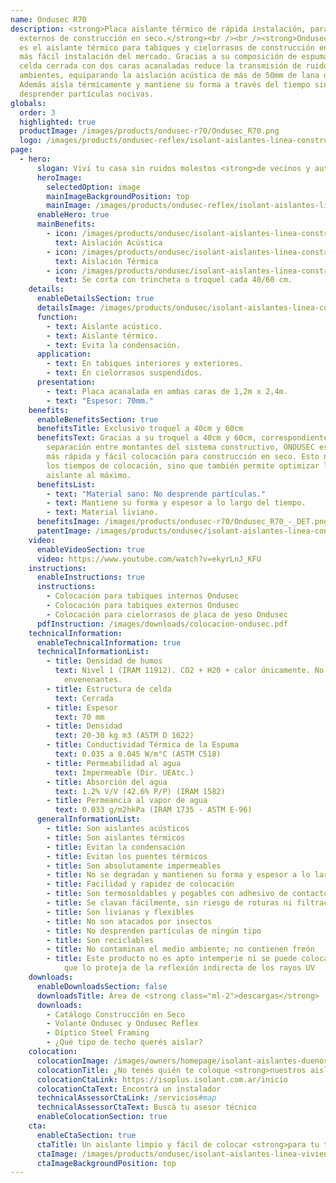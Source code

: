 ```yaml
---
name: Ondusec R70
description: <strong>Placa aislante térmico de rápida instalación, para tabiques
  externos de construcción en seco.</strong><br /><br /><strong>Ondusec</strong>
  es el aislante térmico para tabiques y cielorrasos de construcción en seco de
  más fácil instalación del mercado. Gracias a su composición de espuma de PE de
  celda cerrada con dos caras acanaladas reduce la transmisión de ruidos entre
  ambientes, equiparando la aislación acústica de más de 50mm de lana de vidrio.
  Además aísla térmicamente y mantiene su forma a través del tiempo sin
  desprender partículas nocivas.
globals:
  order: 3
  highlighted: true
  productImage: /images/products/ondusec-r70/Ondusec_R70.png
  logo: /images/products/ondusec-reflex/isolant-aislantes-linea-construccion-en-seco-ondusec-reflex-logo.webp
page:
  - hero:
      slogan: Viví tu casa sin ruidos molestos <strong>de vecinos y autos</strong>
      heroImage:
        selectedOption: image
        mainImageBackgroundPosition: top
        mainImage: /images/products/ondusec-reflex/isolant-aislantes-linea-construccion-en-seco-ondusec-reflex-cta-fondo.jpg
      enableHero: true
      mainBenefits:
        - icon: /images/products/ondusec/isolant-aislantes-linea-construccion-en-seco-ondusec-beneficio-1.svg
          text: Aislación Acústica
        - icon: /images/products/ondusec/isolant-aislantes-linea-construccion-en-seco-ondusec-beneficio-2.svg
          text: Aislación Térmica
        - icon: /images/products/ondusec/isolant-aislantes-linea-construccion-en-seco-ondusec-beneficio-3.svg
          text: Se corta con trincheta o troquel cada 40/60 cm.
    details:
      enableDetailsSection: true
      detailsImage: /images/products/ondusec/isolant-aislantes-linea-construccion-en-seco-ondusec-imagen-detalle.jpg
      function:
        - text: Aislante acústico.
        - text: Aislante térmico.
        - text: Evita la condensación.
      application:
        - text: En tabiques interiores y exteriores.
        - text: En cielorrasos suspendidos.
      presentation:
        - text: Placa acanalada en ambas caras de 1,2m x 2,4m.
        - text: "Espesor: 70mm."
    benefits:
      enableBenefitsSection: true
      benefitsTitle: Exclusivo troquel a 40cm y 60cm
      benefitsText: Gracias a su troquel a 40cm y 60cm, correspondiente a la
        separación entre montantes del sistema constructivo, ONDUSEC es el aislante de
        más rápida y fácil colocación para construcción en seco. Esto no solo reduce
        los tiempos de colocación, sino que también permite optimizar las medidas del
        aislante al máximo.
      benefitsList:
        - text: "Material sano: No desprende partículas."
        - text: Mantiene su forma y espesor a lo largo del tiempo.
        - text: Material liviano.
      benefitsImage: /images/products/ondusec-r70/Ondusec_R70_-_DET.png
      patentImage: /images/products/ondusec/isolant-aislantes-linea-construccion-en-seco-ondusec-patente.png
    video:
      enableVideoSection: true
      video: https://www.youtube.com/watch?v=ekyrLnJ_KFU
    instructions:
      enableInstructions: true
      instructions:
        - Colocación para tabiques internos Ondusec
        - Colocación para tabiques externos Ondusec
        - Colocación para cielorrasos de placa de yeso Ondusec
      pdfInstruction: /images/downloads/colocacion-ondusec.pdf
    technicalInformation:
      enableTechnicalInformation: true
      technicalInformationList:
        - title: Densidad de humos
          text: Nivel 1 (IRAM 11912). CO2 + H20 + calor únicamente. No desprende gases
            envenenantes.
        - title: Estructura de celda
          text: Cerrada
        - title: Espesor
          text: 70 mm
        - title: Densidad
          text: 20-30 kg m3 (ASTM D 1622)
        - title: Conductividad Térmica de la Espuma
          text: 0.035 a 0.045 W/m°C (ASTM C518)
        - title: Permeabilidad al agua
          text: Impermeable (Dir. UEAtc.)
        - title: Absorción del agua
          text: 1.2% V/V (42.6% P/P) (IRAM 1582)
        - title: Permeancia al vapor de agua
          text: 0.033 g/m2hkPa (IRAM 1735 - ASTM E-96)
      generalInformationList:
        - title: Son aislantes acústicos
        - title: Son aislantes térmicos
        - title: Evitan la condensación
        - title: Evitan los puentes térmicos
        - title: Son absolutamente impermeables
        - title: No se degradan y mantienen su forma y espesor a lo largo del tiempo
        - title: Facilidad y rapidez de colocación
        - title: Son termosoldables y pegables con adhesivo de contacto
        - title: Se clavan fácilmente, sin riesgo de roturas ni filtraciones
        - title: Son livianas y flexibles
        - title: No son atacados por insectos
        - title: No desprenden partículas de ningún tipo
        - title: Son reciclables
        - title: No contaminan el medio ambiente; no contienen freón
        - title: Este producto no es apto intemperie ni se puede colocar sin un cielorraso
            que lo proteja de la reflexión indirecta de los rayos UV
    downloads:
      enableDownloadsSection: false
      downloadsTitle: Área de <strong class="ml-2">descargas</strong>
      downloads:
        - Catálogo Construcción en Seco
        - Volante Ondusec y Ondusec Reflex
        - Díptico Steel Framing
        - ¿Qué tipo de techo querés aislar?
    colocation:
      colocationImage: /images/owners/homepage/isolant-aislantes-duenos-e-inquilinos-isoplus-colocation.jpg
      colocationTitle: ¿No tenés quién te coloque <strong>nuestros aislantes?</strong>
      colocationCtaLink: https://isoplus.isolant.com.ar/inicio
      colocationCtaText: Encontrá un instalador
      technicalAssessorCtaLink: /servicios#map
      technicalAssessorCtaText: Buscá tu asesor técnico
      enableColocationSection: true
    cta:
      enableCtaSection: true
      ctaTitle: Un aislante limpio y fácil de colocar <strong>para tu tranquilidad</strong>
      ctaImage: /images/products/ondusec/isolant-aislantes-linea-vivienda-ondusec-imagen-cta.jpg
      ctaImageBackgroundPosition: top
---
```


